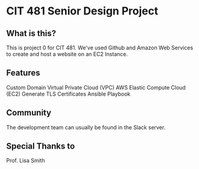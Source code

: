 # CIT 481 Senior Design Project

## What  is this?

This is project 0 for CIT 481. We've used Github and Amazon Web Services to create and host a website on an EC2 Instance. 

## Features

Custom Domain
Virtual Private Cloud (VPC)
AWS Elastic Compute Cloud (EC2)
Generate TLS Certificates
Ansible Playbook

## Community

The development team can usually be found in the Slack server.


## Special Thanks to

Prof. Lisa Smith
